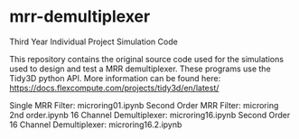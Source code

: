# mrr-demultiplexer
Third Year Individual Project Simulation Code

This repository contains the original source code used for the simulations used to design and test a MRR demultiplexer.
These programs use the Tidy3D python API. More information can be found here: https://docs.flexcompute.com/projects/tidy3d/en/latest/

Single MRR Filter: microring01.ipynb
Second Order MRR Filter: microring 2nd order.ipynb
16 Channel Demultiplexer: microring16.ipynb
Second Order 16 Channel Demultiplexer: microring16.2.ipynb
